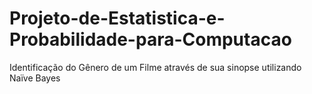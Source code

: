 # Projeto-de-Estatistica-e-Probabilidade-para-Computacao
Identificação do Gênero de um Filme através de sua sinopse utilizando Naïve Bayes
